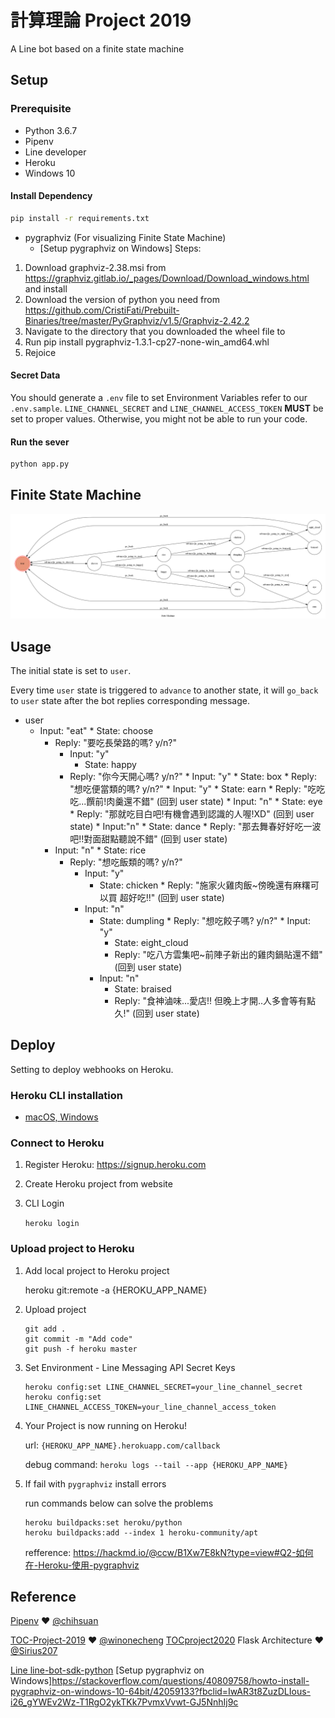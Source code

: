 # 計算理論 Project 2019


A Line bot based on a finite state machine

## Setup

### Prerequisite
* Python 3.6.7
* Pipenv
* Line developer
* Heroku
* Windows 10

#### Install Dependency
```sh
pip install -r requirements.txt
```

* pygraphviz (For visualizing Finite State Machine)
    * [Setup pygraphviz on Windows]
      Steps:
1. Download graphviz-2.38.msi from https://graphviz.gitlab.io/_pages/Download/Download_windows.html and install
2. Download the version of python you need from https://github.com/CristiFati/Prebuilt-Binaries/tree/master/PyGraphviz/v1.5/Graphviz-2.42.2
3. Navigate to the directory that you downloaded the wheel file to
4. Run pip install pygraphviz-1.3.1-cp27-none-win_amd64.whl
5. Rejoice
	


#### Secret Data
You should generate a `.env` file to set Environment Variables refer to our `.env.sample`.
`LINE_CHANNEL_SECRET` and `LINE_CHANNEL_ACCESS_TOKEN` **MUST** be set to proper values.
Otherwise, you might not be able to run your code.


#### Run the sever

```sh
python app.py
```


## Finite State Machine
![fsm](./img/show-fsm.png)

## Usage
The initial state is set to `user`.

Every time `user` state is triggered to `advance` to another state, it will `go_back` to `user` state after the bot replies corresponding message.

* user
	* Input: "eat"
	        * State: choose
		* Reply: "要吃長榮路的嗎? y/n?"
            * Input: "y"
	           * State: happy
		   * Reply: "你今天開心嗎? y/n?"
	                 * Input: "y"
			      * State: box
			      * Reply: "想吃便當類的嗎? y/n?" 
			          * Input: "y"
				      * State: earn
				      * Reply: "吃吃吃...饌前!肉羹還不錯" (回到 user state)
				  * Input: "n"
				       * State: eye
				       * Reply: "那就吃目白吧!有機會遇到認識的人喔!XD" (回到 user state)
		         * Input:"n"
			      * State: dance
			      * Reply: "那去舞春好好吃一波吧!!對面甜點聽說不錯" (回到 user state)
	    * Input: "n"
	          * State: rice
		  * Reply: "想吃飯類的嗎? y/n?"
		       * Input: "y"
		            * State: chicken
			    * Reply: "施家火雞肉飯~傍晚還有麻糬可以買  超好吃!!" (回到 user state)
		       * Input: "n"
		            * State: dumpling
			    * Reply: "想吃餃子嗎? y/n?"
			         * Input: "y"
				      * State: eight_cloud
				      * Reply: "吃八方雲集吧~前陣子新出的雞肉鍋貼還不錯" (回到 user state)
				 * Input: "n"
				      * State: braised
				      * Reply: "食神滷味...愛店!! 但晚上才開..人多會等有點久!" (回到 user state)
			    

## Deploy
Setting to deploy webhooks on Heroku.

### Heroku CLI installation

* [macOS, Windows](https://devcenter.heroku.com/articles/heroku-cli)


### Connect to Heroku

1. Register Heroku: https://signup.heroku.com

2. Create Heroku project from website

3. CLI Login

	`heroku login`

### Upload project to Heroku

1. Add local project to Heroku project

	heroku git:remote -a {HEROKU_APP_NAME}

2. Upload project

	```
	git add .
	git commit -m "Add code"
	git push -f heroku master
	```

3. Set Environment - Line Messaging API Secret Keys

	```
	heroku config:set LINE_CHANNEL_SECRET=your_line_channel_secret
	heroku config:set LINE_CHANNEL_ACCESS_TOKEN=your_line_channel_access_token
	```

4. Your Project is now running on Heroku!

	url: `{HEROKU_APP_NAME}.herokuapp.com/callback`

	debug command: `heroku logs --tail --app {HEROKU_APP_NAME}`

5. If fail with `pygraphviz` install errors

	run commands below can solve the problems
	```
	heroku buildpacks:set heroku/python
	heroku buildpacks:add --index 1 heroku-community/apt
	```

	refference: https://hackmd.io/@ccw/B1Xw7E8kN?type=view#Q2-如何在-Heroku-使用-pygraphviz

## Reference
[Pipenv](https://medium.com/@chihsuan/pipenv-更簡單-更快速的-python-套件管理工具-135a47e504f4) ❤️ [@chihsuan](https://github.com/chihsuan)

[TOC-Project-2019](https://github.com/winonecheng/TOC-Project-2019) ❤️ [@winonecheng](https://github.com/winonecheng)
[TOCproject2020](https://github.com/NCKU-CCS/TOC-Project-2020)
Flask Architecture ❤️ [@Sirius207](https://github.com/Sirius207)

[Line line-bot-sdk-python](https://github.com/line/line-bot-sdk-python/tree/master/examples/flask-echo)
[Setup pygraphviz on Windows]https://stackoverflow.com/questions/40809758/howto-install-pygraphviz-on-windows-10-64bit/42059133?fbclid=IwAR3t8ZuzDLIous-i26_gYWEv2Wz-T1RgO2ykTKk7PvmxVvwt-GJ5NnhIj9c
